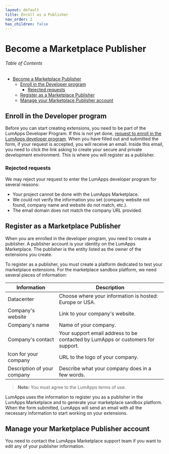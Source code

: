 ```yaml
---
layout: default
title: Enroll as a Publisher
nav_order: 2
has_children: false
---
```


# Become a Marketplace Publisher

<h6>Table of Contents</h6>

-   [Become a Marketplace Publisher](#become-a-marketplace-publisher)
    -   [Enroll in the Developer program](#enroll-in-the-developer-program)
        -   [Rejected requests](#rejected-requests)
    -   [Register as a Marketplace Publisher](#register-as-a-marketplace-publisher)
    -   [Manage your Marketplace Publisher account](#manage-your-marketplace-publisher-account)

## Enroll in the Developer program

Before you can start creating extensions, you need to be part of the LumApps Developer Program. If this is not yet done, [request to enroll in the LumApps developer program](https://developer.lumapps.com/register). When you have filled out and submitted the form, if your request is accepted, you will receive an email. Inside this email, you need to click the link asking to create your secure and private development environment. This is where you will register as a publisher.

### Rejected requests

We may reject your request to enter the LumApps developer program for several reasons:

-   Your project cannot be done with the LumApps Marketplace.
-   We could not verify the information you set (company website not found, company name and website do not match, etc.).
-   The email domain does not match the company URL provided.

## Register as a Marketplace Publisher

When you are enrolled in the developer program, you need to create a publisher. A publisher account is your identity on the LumApps Marketplace. The publisher is the entity listed as the owner of the extensions you create.

To register as a publisher, you must create a platform dedicated to test your marketplace extensions. For the marketplace sandbox platform, we need several pieces of information:

| Information                  | Description                                                                      |
| ---------------------------- | -------------------------------------------------------------------------------  |
| Datacenter                   | Choose where your information is hosted: Europe or USA.                          |
| Company's website            | Link to your company's website.                                                  |
| Company's name               | Name of your company.                                                            |
| Company's contact            | Your support email address to be contacted by LumApps or customers for support.  |
| Icon for your company        | URL to the logo of your company.                                                 |
| Description of your company  | Describe what your company does in a few words.                                  |

> **Note:** You must agree to the LumApps terms of use.

LumApps uses the information to register you as a publisher in the LumApps Marketplace and to generate your marketplace sandbox platform. When the form submitted, LumApps will send an email with all the necessary information to start working on your extensions.

## Manage your Marketplace Publisher account

You need to contact the LumApps Marketplace support team if you want to edit any of your publisher information.   
